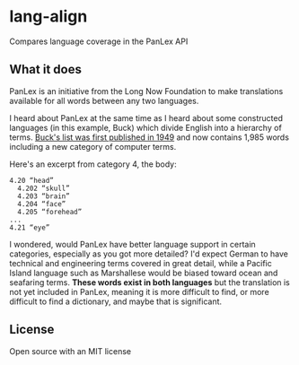# lang-align

Compares language coverage in the PanLex API

## What it does

PanLex is an initiative from the Long Now Foundation to make translations available for all words
between any two languages.

I heard about PanLex at the same time as I heard about some constructed languages (in this example, Buck) which divide English into a hierarchy of terms. <a href="http://cals.conlang.org/word/list/">Buck's list was first published in 1949</a> and now
contains 1,985 words including a new category of computer terms.

Here's an excerpt from category 4, the body:

```
4.20 “head”
  4.202 “skull”
  4.203 “brain”
  4.204 “face”
  4.205 “forehead”
...
4.21 “eye”
```

I wondered, would PanLex have better language support in certain categories, especially as you got more detailed? I'd expect German to have technical and engineering terms covered in great detail, while a Pacific Island language such as Marshallese would be biased toward ocean and seafaring terms. **These words exist in both languages** but the translation is not yet included in PanLex, meaning it is more difficult to find, or more difficult to find a dictionary, and maybe that is significant.

## License

Open source with an MIT license
